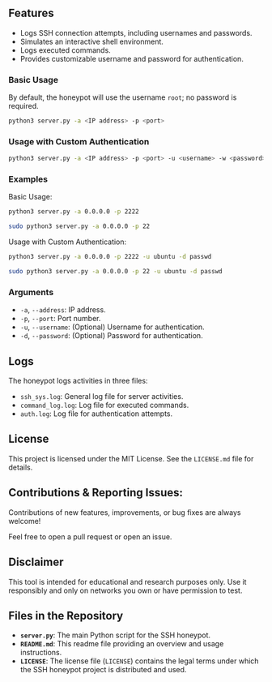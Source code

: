 ## Features

- Logs SSH connection attempts, including usernames and passwords.
- Simulates an interactive shell environment.
- Logs executed commands.
- Provides customizable username and password for authentication.

### Basic Usage 

By default, the honeypot will use the username `root`; no password is required.

```sh
python3 server.py -a <IP address> -p <port>
```

### Usage with Custom Authentication

```sh
python3 server.py -a <IP address> -p <port> -u <username> -w <password>
```

### Examples

Basic Usage:
```sh
python3 server.py -a 0.0.0.0 -p 2222

sudo python3 server.py -a 0.0.0.0 -p 22
```

Usage with Custom Authentication:

```sh
python3 server.py -a 0.0.0.0 -p 2222 -u ubuntu -d passwd

sudo python3 server.py -a 0.0.0.0 -p 22 -u ubuntu -d passwd 
```

### Arguments

* `-a`, `--address`: IP address.
* `-p`, `--port`: Port number.
* `-u`, `--username`: (Optional) Username for authentication.
* `-d`, `--password`: (Optional) Password for authentication.

## Logs

The honeypot logs activities in three files:

- `ssh_sys.log`: General log file for server activities.
- `command_log.log`: Log file for executed commands.
- `auth.log`: Log file for authentication attempts.

## License

This project is licensed under the MIT License. See the `LICENSE.md` file for details.

## Contributions & Reporting Issues:

Contributions of new features, improvements, or bug fixes are always welcome!

Feel free to open a pull request or open an issue.

## Disclaimer

This tool is intended for educational and research purposes only. Use it responsibly and only on networks you own or have permission to test.

## Files in the Repository

- **`server.py`**: The main Python script for the SSH honeypot.
- **`README.md`**: This readme file providing an overview and usage instructions.
- **`LICENSE`**:  The license file (`LICENSE`) contains the legal terms under which the SSH honeypot project is distributed and used.
